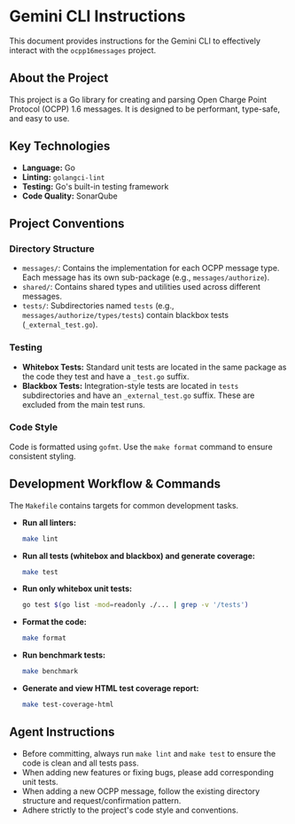 # Gemini CLI Instructions

This document provides instructions for the Gemini CLI to effectively interact with the `ocpp16messages` project.

## About the Project

This project is a Go library for creating and parsing Open Charge Point Protocol (OCPP) 1.6 messages. It is designed to be performant, type-safe, and easy to use.

## Key Technologies

- **Language:** Go
- **Linting:** `golangci-lint`
- **Testing:** Go's built-in testing framework
- **Code Quality:** SonarQube

## Project Conventions

### Directory Structure

- `messages/`: Contains the implementation for each OCPP message type. Each message has its own sub-package (e.g., `messages/authorize`).
- `shared/`: Contains shared types and utilities used across different messages.
- `tests/`: Subdirectories named `tests` (e.g., `messages/authorize/types/tests`) contain blackbox tests (`_external_test.go`).

### Testing

- **Whitebox Tests:** Standard unit tests are located in the same package as the code they test and have a `_test.go` suffix.
- **Blackbox Tests:** Integration-style tests are located in `tests` subdirectories and have an `_external_test.go` suffix. These are excluded from the main test runs.

### Code Style

Code is formatted using `gofmt`. Use the `make format` command to ensure consistent styling.

## Development Workflow & Commands

The `Makefile` contains targets for common development tasks.

- **Run all linters:**

  ```bash
  make lint
  ```

- **Run all tests (whitebox and blackbox) and generate coverage:**

  ```bash
  make test
  ```

- **Run only whitebox unit tests:**

  ```bash
  go test $(go list -mod=readonly ./... | grep -v '/tests')
  ```

- **Format the code:**

  ```bash
  make format
  ```

- **Run benchmark tests:**

  ```bash
  make benchmark
  ```

- **Generate and view HTML test coverage report:**

  ```bash
  make test-coverage-html
  ```

## Agent Instructions

- Before committing, always run `make lint` and `make test` to ensure the code is clean and all tests pass.
- When adding new features or fixing bugs, please add corresponding unit tests.
- When adding a new OCPP message, follow the existing directory structure and request/confirmation pattern.
- Adhere strictly to the project's code style and conventions.
